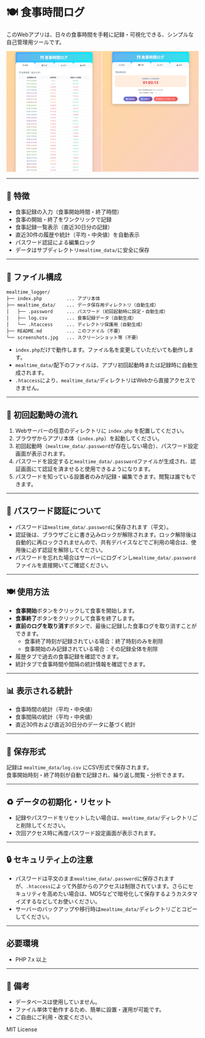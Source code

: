 # 🍽️ 食事時間ログ

このWebアプリは、日々の食事時間を手軽に記録・可視化できる、シンプルな自己管理用ツールです。

![screenshot](./screenshots.jpg)

---

## 🔧 特徴

- 食事記録の入力（食事開始時間・終了時間）
- 食事の開始・終了をワンクリックで記録
- 食事記録一覧表示（直近30日分の記録）
- 直近30件の履歴や統計（平均・中央値）を自動表示
- パスワード認証による編集ロック
- データはサブディレクトリ`mealtime_data/`に安全に保存

---

## 📄 ファイル構成

```
mealtime_logger/
├── index.php         ... アプリ本体
├── mealtime_data/    ... データ保存用ディレクトリ（自動生成）
│   ├── .password     ... パスワード（初回起動時に設定・自動生成）
│   ├── log.csv       ... 食事記録データ（自動生成）
│   └── .htaccess     ... ディレクトリ保護用（自動生成）
├── README.md         ... このファイル（不要）
└── screenshots.jpg   ... スクリーンショット等（不要）
```

- `index.php`だけで動作します。ファイル名を変更していただいても動作します。
- `mealtime_data/`配下のファイルは、アプリ初回起動時または記録時に自動生成されます。
- `.htaccess`により、`mealtime_data/`ディレクトリはWebから直接アクセスできません。

---

## 🚀 初回起動時の流れ

1. Webサーバーの任意のディレクトリに `index.php` を配置してください。
2. ブラウザからアプリ本体（`index.php`）を起動してください。
3. 初回起動時（`mealtime_data/.password`が存在しない場合）、パスワード設定画面が表示されます。
4. パスワードを設定すると`mealtime_data/.password`ファイルが生成され、認証画面にて認証を済ませると使用できるようになります。
5. パスワードを知っている設置者のみが記録・編集できます。閲覧は誰でもできます。

---

## 🔑 パスワード認証について

- パスワードは`mealtime_data/.password`に保存されます（平文）。
- 認証後は、ブラウザごとに書き込みロックが解除されます。ロック解除後は自動的に再ロックされませんので、共有デバイスなどでご利用の場合は、使用後に必ず認証を解除してください。
- パスワードを忘れた場合はサーバーにログインし`mealtime_data/.password`ファイルを直接開いてご確認ください。

---

## 🍽️ 使用方法

- **食事開始**ボタンをクリックして食事を開始します。
- **食事終了**ボタンをクリックして食事を終了します。
- **直前のログを取り消す**ボタンで、最後に記録した食事ログを取り消すことができます。
  - 食事終了時刻が記録されている場合：終了時刻のみを削除
  - 食事開始のみ記録されている場合：その記録全体を削除
- 履歴タブで過去の食事記録を確認できます。
- 統計タブで食事時間や間隔の統計情報を確認できます。

---

## 📊 表示される統計

- 食事時間の統計（平均・中央値）
- 食事間隔の統計（平均・中央値）
- 直近30件および直近30日分のデータに基づく統計

---

## 📁 保存形式

記録は `mealtime_data/log.csv` にCSV形式で保存されます。  
食事開始時刻・終了時刻が自動で記録され、繰り返し閲覧・分析できます。

---

## ♻️ データの初期化・リセット

- 記録やパスワードをリセットしたい場合は、`mealtime_data/`ディレクトリごと削除してください。
- 次回アクセス時に再度パスワード設定画面が表示されます。

---

## 🔒 セキュリティ上の注意

- パスワードは平文のまま`mealtime_data/.password`に保存されますが、`.htaccess`によって外部からのアクセスは制限されています。さらにセキュリティを高めたい場合は、MD5などで暗号化して保存するようカスタマイズするなどしてお使いください。
- サーバーのバックアップや移行時は`mealtime_data/`ディレクトリごとコピーしてください。

---

## 必要環境

- PHP 7.x 以上

---

## 📝 備考

- データベースは使用していません。
- ファイル単体で動作するため、簡単に設置・運用が可能です。
- ご自由にご利用・改変ください。

MIT License